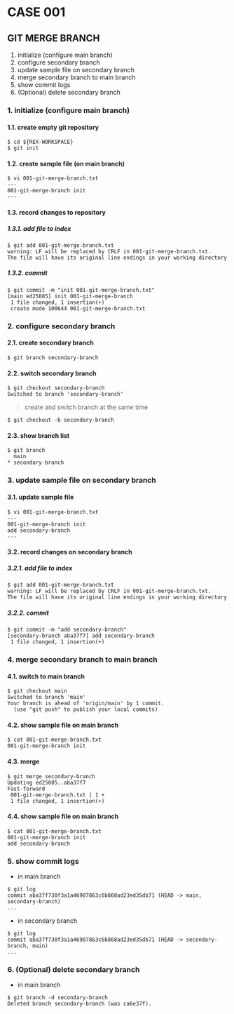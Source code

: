 # CASE 001
## GIT MERGE BRANCH
1. initialize (configure main branch)
2. configure secondary branch
3. update sample file on secondary branch
4. merge secondary branch to main branch
5. show commit logs
6. (Optional) delete secondary branch

### 1. initialize (configure main branch)
#### 1.1. create empty git repository
```
$ cd ${REX-WORKSPACE}
$ git init
```

#### 1.2. create sample file (on main branch)
```
$ vi 001-git-merge-branch.txt
---
001-git-merge-branch init
---
```

#### 1.3. record changes to repository
##### 1.3.1. add file to index
```
$ git add 001-git-merge-branch.txt
warning: LF will be replaced by CRLF in 001-git-merge-branch.txt.
The file will have its original line endings in your working directory
```

##### 1.3.2. commit
```
$ git commit -m "init 001-git-merge-branch.txt"
[main ed25085] init 001-git-merge-branch
 1 file changed, 1 insertion(+)
 create mode 100644 001-git-merge-branch.txt
```

### 2. configure secondary branch
#### 2.1. create secondary branch
```
$ git branch secondary-branch
```

#### 2.2. switch secondary branch
```
$ git checkout secondary-branch
Switched to branch 'secondary-branch'
```

> create and switch branch at the same time

```
$ git checkout -b secondary-branch
```

#### 2.3. show branch list
```
$ git branch
  main
* secondary-branch
```

### 3. update sample file on secondary branch
#### 3.1. update sample file
```
$ vi 001-git-merge-branch.txt
---
001-git-merge-branch init
add secondary-branch
---
```

#### 3.2. record changes on secondary branch
##### 3.2.1. add file to index
```
$ git add 001-git-merge-branch.txt
warning: LF will be replaced by CRLF in 001-git-merge-branch.txt.
The file will have its original line endings in your working directory
```

##### 3.2.2. commit
```
$ git commit -m "add secondary-branch"
[secondary-branch aba37f7] add secondary-branch
 1 file changed, 1 insertion(+)
```

### 4. merge secondary branch to main branch
#### 4.1. switch to main branch
```
$ git checkout main
Switched to branch 'main'
Your branch is ahead of 'origin/main' by 1 commit.
  (use "git push" to publish your local commits)
```

#### 4.2. show sample file on main branch
```
$ cat 001-git-merge-branch.txt
001-git-merge-branch init
```

#### 4.3. merge
```
$ git merge secondary-branch
Updating ed25085..aba37f7
Fast-forward
 001-git-merge-branch.txt | 1 +
 1 file changed, 1 insertion(+)
```

#### 4.4. show sample file on main branch
```
$ cat 001-git-merge-branch.txt
001-git-merge-branch init
add secondary-branch
```

### 5. show commit logs

- in main branch

```
$ git log
commit aba37f730f3a1a46907863c6b868ad23ed35db71 (HEAD -> main, secondary-branch)
...
```

- in secondary branch

```
$ git log
commit aba37f730f3a1a46907863c6b868ad23ed35db71 (HEAD -> secondary-branch, main)
...
```

### 6. (Optional) delete secondary branch

- in main branch

```
$ git branch -d secondary-branch
Deleted branch secondary-branch (was ca6e37f).
```
